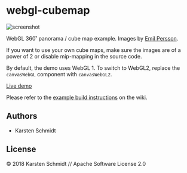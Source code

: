 # webgl-cubemap

![screenshot](https://raw.githubusercontent.com/thi-ng/umbrella/develop/assets/examples/webgl-cubemap.jpg)

WebGL 360˚ panorama / cube map example. Images by [Emil
Persson](http://www.humus.name/index.php?page=Textures).

If you want to use your own cube maps, make sure the images are of a
power of 2 or disable mip-mapping in the source code.

By default, the demo uses WebGL 1. To switch to WebGL2, replace the
`canvasWebGL` component with `canvasWebGL2`.

[Live demo](http://demo.thi.ng/umbrella/webgl-cubemap/)

Please refer to the [example build
instructions](https://github.com/thi-ng/umbrella/wiki/Example-build-instructions)
on the wiki.

## Authors

- Karsten Schmidt

## License

&copy; 2018 Karsten Schmidt // Apache Software License 2.0

